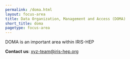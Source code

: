 ```yaml
---
permalink: /doma.html
layout: focus-area
title: Data Organization, Management and Access (DOMA)
short_title: doma
pagetype: focus-area
---
```


  DOMA is an important area within IRIS-HEP

  **Contact us**: [xyz-team@iris-hep.org](mailto:xyz-team@iris-hep.org)



